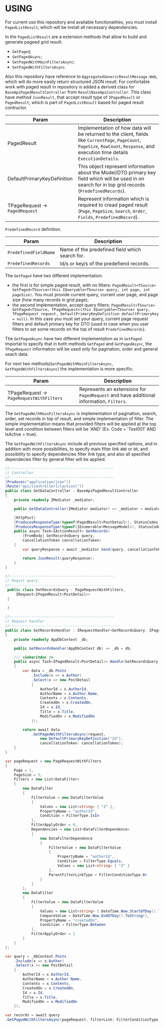 # USING

For current use this repository and available functionalities, you must install `PagedListResult`, which will be install all necessary dependencies.

In the `PagedListResult` are a extension methods that allow to build and generate pageed grid result:
- `GetPaged`;
- `GetPagedAsync`;
- `GetPagedWithMainFiltersAsync`;
- `GetPagedWithFiltersAsync`.

Also this repository have reference to `AggregatedGenericResultMessage.Web`, which will do more easily return structured JSON result. For confortable work with paged result in repository is added a derived class for `BaseApiPagedResultController` from `ResultBaseApiController`.
This class have method `JsonResult`, that accept result type of `IPagedResult` or `PagedResult`, which is part of `PagedListResult` based for paged result contructor.

| Param       | Description                              |
|-------------|------------------------------------------|
| PagedResult | Implementation of how data will be returned to the client, fields like `CurrentPage`, `PageCount`, `PageSize`, `RowCount`, `Response`, and execution time details `ExecutionDetails`. |
|DefaultPrimaryKeyDefinition|This object represent information about the Model/DTO primary key field which will be used in on search for in top grid records (`PredefinedRecords`).|
|TPageRequest -> `PagedRequest` | Represent information which is required to cread paged result (`Page`, `PageSize`, `Search`, `Order`, `Fields`, `PredefinedRecord`). |

`PredefinedRecord` definition.

| Param       | Description                              |
|-------------|------------------------------------------|
|`PredefinedFieldName` | Name of the predefined field which search for. |
|`PredefinedRecords` | Id/s or key/s of the predefiend records. |

The `GetPaged` have two different implementation:
- the first is for simple paged result, with no filters: `PagedResult<TSource> GetPaged<TSource>(this IQueryable<TSource> query, int page, int pageSize)`. You must provide current query, current user page, and page size (how many records in grid page);
- the second implementation, accept query filters: `PagedResult<TSource> GetPaged<TSource, TPageRequest>(this IQueryable<TSource> query, TPageRequest request, DefaultPrimaryKeyDefinition defaultPrimaryKey = null)`. In this case you must set your query, current page request filters and default primary key for DTO (used in case when you user filters to set some records on the top of result `PredefinedRecords`).

The `GetPagedAsync` have two different implementation as in `GetPaged`.
Importat to specify that in both methods `GetPaged` and `GetPagedAsync`, the `TPageRequest` information will be used only for pagination, order and general seach data.

For next two methods(`GetPagedWithMainFiltersAsync`, `GetPagedWithFiltersAsync`) the implementation is more specific:

| Param       | Description                              |
|-------------|------------------------------------------|
|TPageRequest -> `PageRequestWithFilters` | Represents an extensions for `PagedRequest` and have additional information, `Filters`. |

The `GetPagedWithMainFiltersAsync` is implementation of pagination, search, order, set records in top of result, and simple implementation of filter.
The simple implementation means that provided filters will be applied at the top level and condition between filters will be 'AND' (Ex. Code = 'Test001' AND IsActive = true).

The `GetPagedWithFiltersAsync` include all previous specified options, and in addition with more possibilities, to specify main filter link `AND` or `OR`, and possibility to specify dependencies filter link type, and also all specified dependecies filter by general filter will be applied.

```csharp
//------------------------------------------------
// Controller
//------------------------------------------------
[Produces("application/json")]
[Route("api/[controller]/[action]")]
public class GetDataController : BaseApiPagedResultController
{
    private readonly IMediator _mediator;

    public GetDataController(IMediator mediator) => _mediator = mediator;

    [HttpPost]
    [ProducesResponseType(typeof(PagedResult<PostDetail>), StatusCodes.Status200OK)]
    [ProducesResponseType(typeof(IEnumerable<MessageModel>), StatusCodes.Status400BadRequest)]
    public async Task<IActionResult> GetRecords(
        [FromBody] GetRecordsQuery query,
        CancellationToken cancellationToken)
    {
        var queryResponse = await _mediator.Send(query, cancellationToken);

        return JsonResult(queryResponse);
    }
}

//------------------------------------------------
// Requst query
//------------------------------------------------
 public class GetRecordsQuery : PageRequestWithFilters,
     IRequest<IPagedResult<PostDetail>>
 {

 }
 
//------------------------------------------------ 
// Request handler
//------------------------------------------------
public class GetRecordsHandler : IRequestHandler<GetRecordsQuery, IPagedResult<PostDetail>>
{
    private readonly AppDbContext _db;

    public GetRecordsHandler(AppDbContext db) => _db = db;

    /// <inheritdoc />
    public async Task<IPagedResult<PostDetail>> Handle(GetRecordsQuery request, CancellationToken cancellationToken)
    {
        var data = _db.Posts
            .Include(x => x.Author)
            .Select(x => new PostDetail
            {
                AuthorId = x.AuthorId,
                AuthorName = x.Author.Name,
                Contents = x.Contents,
                CreatedOn = x.CreatedOn,
                Id = x.Id,
                Title = x.Title,
                ModifiedOn = x.ModifiedOn
            });

        return await data
            .GetPagedWithFiltersAsync(request, 
                new DefaultPrimaryKeyDefinition("Id"), 
                cancellationToken: cancellationToken);
    }
}
```
```csharp
var pageRequest = new PageRequestWithFilters
{
    Page = 1,
    PageSize = 5,
    Filters = new List<DataFilter>
    {
        new DataFilter
        {
            FilterValue = new DataFilterValue
            {
                Values = new List<string> { "2" },
                PropertyName = "authorId",
                Condition = FilterType.IsIn
            },
            FilterApplyOrder = 0,
            Dependencies = new List<DataFilterDependence>
            {
                new DataFilterDependence
                {
                    FilterValue = new DataFilterValue
                    {
                        PropertyName = "authorId",
                        Condition = FilterType.Equals,
                        Values = new List<string> { "3" }
                    },
                    ParentFilterLinkType = FilterConditionType.Or
                }
            }
        },
        new DataFilter
        {
            FilterValue = new DataFilterValue
            {
                Values = new List<string> { DateTime.Now.StartOfDay().ToString() },
                CompareValue = DateTime.Now.EndOfDay().ToString(),
                PropertyName = "createdOn",
                Condition = FilterType.Between
            },
            FilterApplyOrder = 1
        }
    }
};

var query = _dbContext.Posts
    .Include(x => x.Author)
    .Select(x => new PostDetail
    {
        AuthorId = x.AuthorId,
        AuthorName = x.Author.Name,
        Contents = x.Contents,
        CreatedOn = x.CreatedOn,
        Id = x.Id,
        Title = x.Title,
        ModifiedOn = x.ModifiedOn
    });

var records = await query
.GetPagedWithFiltersAsync(pageRequest, filterLink: FilterConditionType.Or);
```



